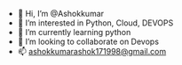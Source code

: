 - 👋 Hi, I’m @Ashokkumar
- 👀 I’m interested in Python, Cloud, DEVOPS
- 🌱 I’m currently learning python
- 💞️ I’m looking to collaborate on Devops
- 📫 ashokkumarashok171998@gmail.com

<!---
Ashokroy20/Ashokroy20 is a ✨ special ✨ repository because its `README.md` (this file) appears on your GitHub profile.
You can click the Preview link to take a look at your changes.
--->

